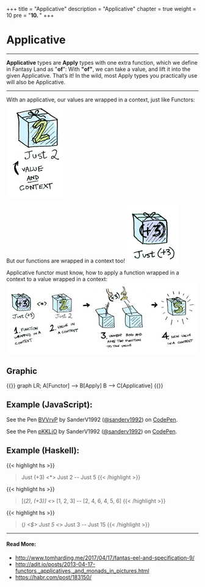 +++
title = "Applicative"
description = "Applicative"
chapter = true
weight = 10
pre = "<b>10. </b>"
+++

# Applicative
---
**Applicative** types are **Apply** types with one extra function, which we define in Fantasy Land as "**of**":
With **"of"**, we can take a value, and lift it into the given Applicative. That’s it! In the wild, most Apply types you practically use will also be Applicative.

---

With an applicative, our values are wrapped in a context, just like Functors:
![value and context](value_and_context.png)

But our functions are wrapped in a context too!
![function and context](function_and_context.png)

Applicative functor must know, how to apply a function wrapped in a context to a value wrapped in a context:
![applicative](applicative_just.png)


## Graphic
{{<mermaid align="center">}}
graph LR;
    A[Functor] --> B[Apply]
    B --> C[Applicative]
{{</mermaid>}}

## Example (JavaScript):
<p data-height="450" data-theme-id="0" data-slug-hash="BVVrvP" data-default-tab="js,result" data-user="sanderv1992" data-embed-version="2" data-pen-title="BVVrvP" class="codepen">See the Pen <a href="https://codepen.io/sanderv1992/pen/BVVrvP/">BVVrvP</a> by SanderV1992 (<a href="https://codepen.io/sanderv1992">@sanderv1992</a>) on <a href="https://codepen.io">CodePen</a>.</p>
<script async src="https://static.codepen.io/assets/embed/ei.js"></script>

<p data-height="500" data-theme-id="0" data-slug-hash="pKKLjO" data-default-tab="js,result" data-user="sanderv1992" data-embed-version="2" data-pen-title="pKKLjO" class="codepen">See the Pen <a href="https://codepen.io/sanderv1992/pen/pKKLjO/">pKKLjO</a> by SanderV1992 (<a href="https://codepen.io/sanderv1992">@sanderv1992</a>) on <a href="https://codepen.io">CodePen</a>.</p>
<script async src="https://static.codepen.io/assets/embed/ei.js"></script>


## Example (Haskell):
{{< highlight hs >}}
> Just (+3) <*> Just 2
-- Just 5
{{< /highlight >}}

{{< highlight hs >}}
> [(*2), (+3)] <*> [1, 2, 3]
-- [2, 4, 6, 4, 5, 6]
{{< /highlight >}}

{{< highlight hs >}}
> (*) <$> Just 5 <*> Just 3
-- Just 15
{{< /highlight >}}

---
#### Read More:
- http://www.tomharding.me/2017/04/17/fantas-eel-and-specification-9/
- http://adit.io/posts/2013-04-17-functors,_applicatives,_and_monads_in_pictures.html
- https://habr.com/post/183150/

